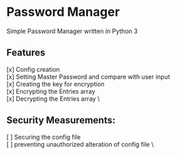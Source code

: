 # Password Manager
Simple Password Manager written in Python 3

## Features
[x] Config creation \
[x] Setting Master Password and compare with user input \
[x] Creating the key for encryption \
[x] Encrypting the Entries array \
[x] Decrypting the Entries array \

## Security Measurements:
[ ] Securing the config file \
[ ] preventing unauthorized alteration of config file \
